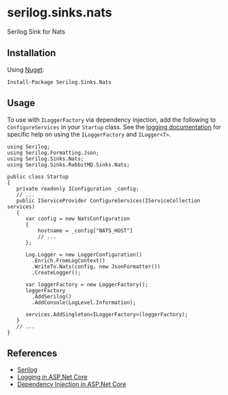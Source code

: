 # serilog.sinks.nats
Serilog Sink for Nats

## Installation

Using [Nuget](https://www.nuget.org/packages/Serilog.Sinks.Nats/):

```
Install-Package Serilog.Sinks.Nats
```

## Usage

To use with `ILoggerFactory` via dependency injection, 
add the following to `ConfigureServices` in your `Startup` class. 
See the [logging documentation](https://docs.microsoft.com/en-us/aspnet/core/fundamentals/logging)
for specific help on using the `ILoggerFactory` and `ILogger<T>`.

```
using Serilog;
using Serilog.Formatting.Json;
using Serilog.Sinks.Nats;
using Serilog.Sinks.RabbitMQ.Sinks.Nats;

public class Startup 
{
   private readonly IConfiguration _config;
   // ... 
   public IServiceProvider ConfigureServices(IServiceCollection services)
   {
      var config = new NatsConfiguration
      {
          hostname = _config["NATS_HOST"]
          // ...
      };

      Log.Logger = new LoggerConfiguration()
        .Enrich.FromLogContext()
        .WriteTo.Nats(config, new JsonFormatter())
        .CreateLogger();

      var loggerFactory = new LoggerFactory();
      loggerFactory
        .AddSerilog()
        .AddConsole(LogLevel.Information);

      services.AddSingleton<ILoggerFactory>(loggerFactory);
   }
   // ...
}
```


## References

- [Serilog](https://serilog.net/)
- [Logging in ASP.Net Core](https://docs.microsoft.com/en-us/aspnet/core/fundamentals/logging)
- [Dependency Injection in ASP.Net Core](https://docs.microsoft.com/en-us/aspnet/core/fundamentals/dependency-injection)